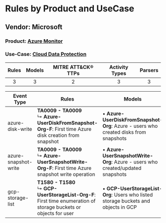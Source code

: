Rules by Product and UseCase
============================
Vendor: Microsoft
-----------------
### Product: [Azure Monitor](../ds_microsoft_azure_monitor.md)
### Use-Case: [Cloud Data Protection](../../../../UseCases/uc_cloud_data_protection.md)

| Rules | Models | MITRE ATT&CK® TTPs | Activity Types | Parsers |
|:-----:|:------:|:------------------:|:--------------:|:-------:|
|   3   |   3    |         2          |       3        |    3    |

| Event Type    | Rules    | Models    |
| ---- | ---- | ---- |
| azure-disk-write     | <b>TA0009 - TA0009</b><br> ↳ <b>Azure-UserDiskFromSnapshot-Org-F</b>: First time Azure disk creation from snapshot         |  • <b>Azure-UserDiskFromSnapshot-Org</b>: Azure - users who created disks from snapshots |
| azure-snapshot-write | <b>TA0009 - TA0009</b><br> ↳ <b>Azure-UserSnapshotWrite-Org-F</b>: First time Azure snapshot write operation    |  • <b>Azure-UserSnapshotWrite-Org</b>: Azure - users who created/updated snapshots       |
| gcp-storage-list     | <b>T1580 - T1580</b><br> ↳ <b>GCP-UserStorageList-Org-F</b>: First time enumeration of storage buckets or objects for user |  • <b>GCP-UserStorageList-Org</b>: Users who listed storage buckets and objects in GCP   |